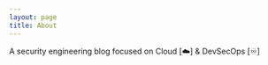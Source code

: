 ```yaml
---
layout: page
title: About
---
```


A security engineering blog focused on Cloud [☁️] & DevSecOps [♾️]